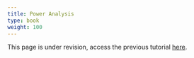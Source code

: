 ```yaml
---
title: Power Analysis
type: book
weight: 100
---
```


This page is under revision, access the previous tutorial [here](https://langcog.github.io/metalab2/documentation.html).

